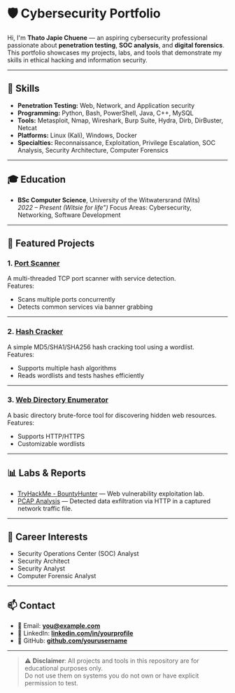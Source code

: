 # 🛡️ Cybersecurity Portfolio

Hi, I'm **Thato Japie Chuene** — an aspiring cybersecurity professional passionate about **penetration testing**, **SOC analysis**, and **digital forensics**.  
This portfolio showcases my projects, labs, and tools that demonstrate my skills in ethical hacking and information security.

---

## 🧠 Skills

- **Penetration Testing:** Web, Network, and Application security
- **Programming:** Python, Bash, PowerShell, Java, C++, MySQL
- **Tools:** Metasploit, Nmap, Wireshark, Burp Suite, Hydra, Dirb, DirBuster, Netcat
- **Platforms:** Linux (Kali), Windows, Docker
- **Specialties:** Reconnaissance, Exploitation, Privilege Escalation, SOC Analysis, Security Architecture, Computer Forensics

---

## 🎓 Education

- **BSc Computer Science**, University of the Witwatersrand (Wits)  
  *2022 – Present*  *(Witsie for life")*
  Focus Areas: Cybersecurity, Networking, Software Development

---

## 📂 Featured Projects

### 1. [Port Scanner](Scripts-and-Tools/port_scanner.py)
A multi-threaded TCP port scanner with service detection.  
Features:
- Scans multiple ports concurrently
- Detects common services via banner grabbing

---

### 2. [Hash Cracker](Scripts-and-Tools/hash_cracker.py)
A simple MD5/SHA1/SHA256 hash cracking tool using a wordlist.  
Features:
- Supports multiple hash algorithms
- Reads wordlists and tests hashes efficiently

---

### 3. [Web Directory Enumerator](Scripts-and-Tools/web_dir_enum.py)
A basic directory brute-force tool for discovering hidden web resources.  
Features:
- Supports HTTP/HTTPS
- Customizable wordlists

---

## 📊 Labs & Reports

- [TryHackMe - BountyHunter](Labs-and-Reports/TryHackMe-BountyHunter.md) — Web vulnerability exploitation lab.
- [PCAP Analysis](Forensics/pcap_analysis.md) — Detected data exfiltration via HTTP in a captured network traffic file.

---

## 🎯 Career Interests

- Security Operations Center (SOC) Analyst
- Security Architect
- Security Analyst
- Computer Forensic Analyst

---

## 📫 Contact

- 📧 Email: **you@example.com**
- 🔗 LinkedIn: **[linkedin.com/in/yourprofile](https://linkedin.com/in/yourprofile)**
- 🐙 GitHub: **[github.com/yourusername](https://github.com/yourusername)**

---

> ⚠ **Disclaimer**: All projects and tools in this repository are for educational purposes only.  
Do not use them on systems you do not own or have explicit permission to test.
